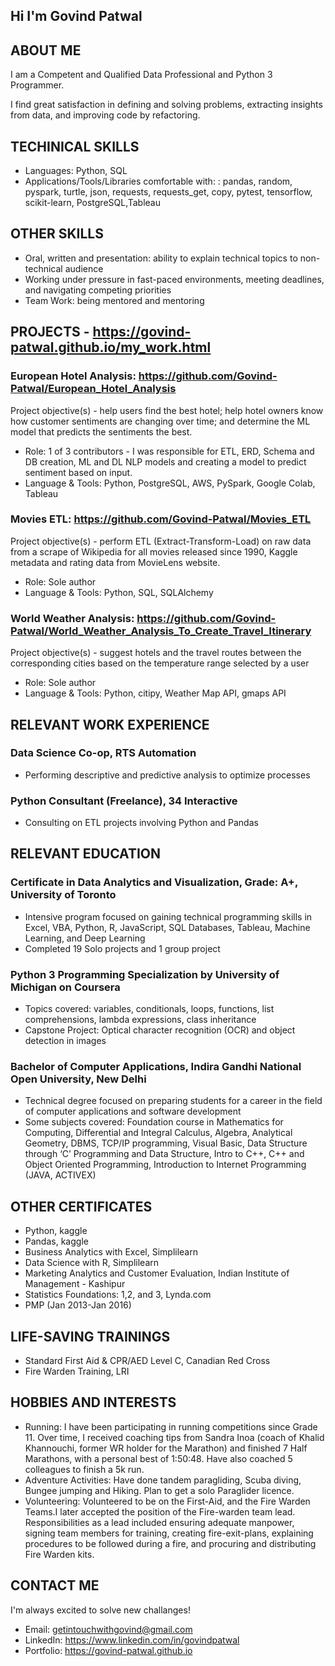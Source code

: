 ## Hi I'm Govind Patwal

## ABOUT ME
I am a Competent and Qualified Data Professional and Python 3 Programmer.

I find great satisfaction in defining and solving problems, extracting insights from data, and improving code by
refactoring.

## TECHINICAL SKILLS
- Languages: Python, SQL
- Applications/Tools/Libraries comfortable with: : pandas, random, pyspark, turtle, json, requests, requests_get,
copy, pytest, tensorflow, scikit-learn, PostgreSQL,Tableau

## OTHER SKILLS
- Oral, written and presentation: ability to explain technical topics to non-technical audience
- Working under pressure in fast-paced environments, meeting deadlines, and navigating competing
priorities
- Team Work: being mentored and mentoring

## PROJECTS - https://govind-patwal.github.io/my_work.html
### European Hotel Analysis: https://github.com/Govind-Patwal/European_Hotel_Analysis
Project objective(s) - help users find the best hotel; help hotel owners know how customer sentiments are changing over time; and determine the ML model that predicts the sentiments the best.
- Role: 1 of 3 contributors - I was responsible for ETL, ERD, Schema and DB creation, ML and DL NLP
models and creating a model to predict sentiment based on input.
- Language & Tools: Python, PostgreSQL, AWS, PySpark, Google Colab, Tableau

### Movies ETL: https://github.com/Govind-Patwal/Movies_ETL
Project objective(s) - perform ETL (Extract-Transform-Load) on raw data from a scrape of Wikipedia for all movies
released since 1990, Kaggle metadata and rating data from MovieLens website.
- Role: Sole author
- Language & Tools: Python, SQL, SQLAlchemy

### World Weather Analysis: https://github.com/Govind-Patwal/World_Weather_Analysis_To_Create_Travel_Itinerary
Project objective(s) - suggest hotels and the travel routes between the corresponding cities based on the temperature range selected by a user
- Role: Sole author
- Language & Tools: Python, citipy, Weather Map API, gmaps API

## RELEVANT WORK EXPERIENCE
### Data Science Co-op, RTS Automation
- Performing descriptive and predictive analysis to optimize processes

### Python Consultant (Freelance), 34 Interactive
- Consulting on ETL projects involving Python and Pandas

## RELEVANT EDUCATION
### Certificate in Data Analytics and Visualization, Grade: A+, University of Toronto
- Intensive program focused on gaining technical programming skills in Excel, VBA, Python, R, JavaScript, SQL Databases, Tableau, Machine Learning, and Deep Learning
- Completed 19 Solo projects and 1 group project

### Python 3 Programming Specialization by University of Michigan on Coursera
- Topics covered: variables, conditionals, loops, functions, list comprehensions, lambda expressions, class inheritance
- Capstone Project: Optical character recognition (OCR) and object detection in images

### Bachelor of Computer Applications, Indira Gandhi National Open University, New Delhi
- Technical degree focused on preparing students for a career in the field of computer applications and software development
- Some subjects covered: Foundation course in Mathematics for Computing, Differential and Integral Calculus, Algebra, Analytical Geometry, DBMS, TCP/IP programming, Visual Basic, Data Structure through ‘C’ Programming and Data Structure, Intro to C++, C++ and Object Oriented Programming, Introduction to Internet Programming (JAVA, ACTIVEX)

## OTHER CERTIFICATES
- Python, kaggle
- Pandas, kaggle
- Business Analytics with Excel, Simplilearn
- Data Science with R, Simplilearn
- Marketing Analytics and Customer Evaluation, Indian Institute of Management - Kashipur
- Statistics Foundations: 1,2, and 3, Lynda.com
- PMP (Jan 2013-Jan 2016)

## LIFE-SAVING TRAININGS
- Standard First Aid & CPR/AED Level C, Canadian Red Cross
- Fire Warden Training, LRI

## HOBBIES AND INTERESTS
- Running: I have been participating in running competitions since Grade 11. Over time, I received coaching tips from Sandra Inoa (coach of Khalid Khannouchi, former WR holder for the Marathon) and finished 7 Half Marathons, with a personal best of 1:50:48. Have also coached 5 colleagues to finish a 5k run.
- Adventure Activities: Have done tandem paragliding, Scuba diving, Bungee jumping and Hiking. Plan to get a solo Paraglider licence.
- Volunteering: Volunteered to be on the First-Aid, and the Fire Warden Teams.I later accepted the position of the Fire-warden team lead. Responsibilities as a lead included ensuring adequate manpower, signing team members for training, creating fire-exit-plans, explaining procedures to be followed during a fire, and procuring and distributing Fire Warden kits.

## CONTACT ME
I'm always excited to solve new challanges! 
- Email: getintouchwithgovind@gmail.com
- LinkedIn: https://www.linkedin.com/in/govindpatwal
- Portfolio: https://govind-patwal.github.io 
